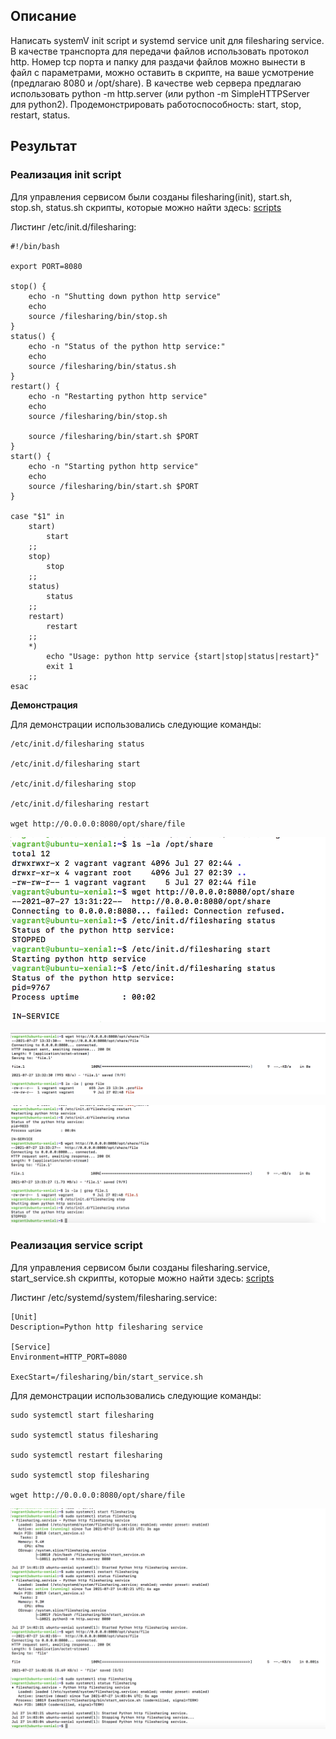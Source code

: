 ## Описание

Написать systemV init script и systemd service unit для filesharing service. В качестве транспорта для передачи файлов использовать протокол http. Номер tcp порта и папку для раздачи файлов можно вынести в файл с параметрами, можно оставить в скрипте, на ваше усмотрение (предлагаю 8080 и /opt/share). В качестве web сервера предлагаю использовать python -m http.server (или python -m SimpleHTTPServer для python2).
Продемонстрировать работоспособность: start, stop, restart, status.

## Результат

### Реализация init script

Для управления сервисом были созданы filesharing(init), start.sh, stop.sh, status.sh скрипты, которые можно найти здесь: [scripts](https://github.com/NastyaP1/quantori-devops-school/blob/master/Linux_Administration/hw5/scripts)

Листинг /etc/init.d/filesharing:

```
#!/bin/bash

export PORT=8080

stop() {
	echo -n "Shutting down python http service"
 	echo
    source /filesharing/bin/stop.sh
}
status() {
	echo -n "Status of the python http service:"
    echo
	source /filesharing/bin/status.sh
}
restart() {
	echo -n "Restarting python http service"
	echo
    source /filesharing/bin/stop.sh

	source /filesharing/bin/start.sh $PORT
}
start() {
    echo -n "Starting python http service"
    echo
    source /filesharing/bin/start.sh $PORT
}

case "$1" in
	start)
	    start
	;;
	stop)
        stop
	;;
	status)
		status
	;;
	restart)
		restart
	;;
	*)
		echo "Usage: python http service {start|stop|status|restart}"
		exit 1
	;;
esac

```

**Демонстрация**

Для демонстрации использовались следующие команды:

```
/etc/init.d/filesharing status

/etc/init.d/filesharing start

/etc/init.d/filesharing stop

/etc/init.d/filesharing restart

wget http://0.0.0.0:8080/opt/share/file

```

![](https://github.com/NastyaP1/quantori-devops-school/blob/master/Linux_Administration/hw5/resources/LinuxAdm1.png)

![](https://github.com/NastyaP1/quantori-devops-school/blob/master/Linux_Administration/hw5/resources/LinuxAdm2.png)

![](https://github.com/NastyaP1/quantori-devops-school/blob/master/Linux_Administration/hw5/resources/LinuxAdm3.png)



### Реализация service script

Для управления сервисом были созданы filesharing.service, start_service.sh скрипты, которые можно найти здесь: [scripts](https://github.com/NastyaP1/quantori-devops-school/blob/master/Linux_Administration/hw5/scripts)

Листинг /etc/systemd/system/filesharing.service:

```
[Unit]
Description=Python http filesharing service

[Service]
Environment=HTTP_PORT=8080

ExecStart=/filesharing/bin/start_service.sh

```

Для демонстрации использовались следующие команды:

```
sudo systemctl start filesharing

sudo systemctl status filesharing

sudo systemctl restart filesharing

sudo systemctl stop filesharing

wget http://0.0.0.0:8080/opt/share/file

```

![](https://github.com/NastyaP1/quantori-devops-school/blob/master/Linux_Administration/hw5/resources/LinuxAdm4.png)
